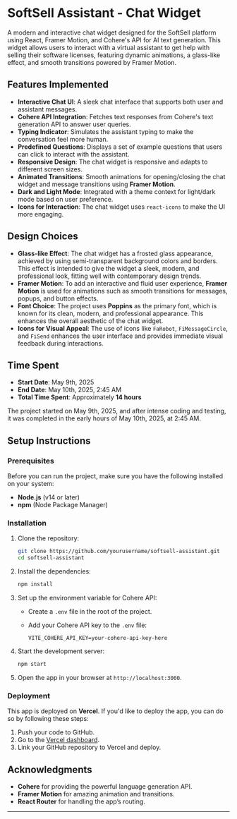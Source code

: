# SoftSell Assistant - Chat Widget

A modern and interactive chat widget designed for the SoftSell platform using React, Framer Motion, and Cohere's API for AI text generation. This widget allows users to interact with a virtual assistant to get help with selling their software licenses, featuring dynamic animations, a glass-like effect, and smooth transitions powered by Framer Motion.

## Features Implemented

* **Interactive Chat UI**: A sleek chat interface that supports both user and assistant messages.
* **Cohere API Integration**: Fetches text responses from Cohere's text generation API to answer user queries.
* **Typing Indicator**: Simulates the assistant typing to make the conversation feel more human.
* **Predefined Questions**: Displays a set of example questions that users can click to interact with the assistant.
* **Responsive Design**: The chat widget is responsive and adapts to different screen sizes.
* **Animated Transitions**: Smooth animations for opening/closing the chat widget and message transitions using **Framer Motion**.
* **Dark and Light Mode**: Integrated with a theme context for light/dark mode based on user preference.
* **Icons for Interaction**: The chat widget uses `react-icons` to make the UI more engaging.

## Design Choices

* **Glass-like Effect**: The chat widget has a frosted glass appearance, achieved by using semi-transparent background colors and borders. This effect is intended to give the widget a sleek, modern, and professional look, fitting well with contemporary design trends.
* **Framer Motion**: To add an interactive and fluid user experience, **Framer Motion** is used for animations such as smooth transitions for messages, popups, and button effects.
* **Font Choice**: The project uses **Poppins** as the primary font, which is known for its clean, modern, and professional appearance. This enhances the overall aesthetic of the chat widget.
* **Icons for Visual Appeal**: The use of icons like `FaRobot`, `FiMessageCircle`, and `FiSend` enhances the user interface and provides immediate visual feedback during interactions.

## Time Spent

* **Start Date**: May 9th, 2025
* **End Date**: May 10th, 2025, 2:45 AM
* **Total Time Spent**: Approximately **14 hours**

The project started on May 9th, 2025, and after intense coding and testing, it was completed in the early hours of May 10th, 2025, at 2:45 AM.

## Setup Instructions

### Prerequisites

Before you can run the project, make sure you have the following installed on your system:

* **Node.js** (v14 or later)
* **npm** (Node Package Manager)

### Installation

1. Clone the repository:

   ```bash
   git clone https://github.com/yourusername/softsell-assistant.git
   cd softsell-assistant
   ```

2. Install the dependencies:

   ```bash
   npm install
   ```

3. Set up the environment variable for Cohere API:

   * Create a `.env` file in the root of the project.
   * Add your Cohere API key to the `.env` file:

     ```
     VITE_COHERE_API_KEY=your-cohere-api-key-here
     ```

4. Start the development server:

   ```bash
   npm start
   ```

5. Open the app in your browser at `http://localhost:3000`.

### Deployment

This app is deployed on **Vercel**. If you'd like to deploy the app, you can do so by following these steps:

1. Push your code to GitHub.
2. Go to the [Vercel dashboard](https://vercel.com).
3. Link your GitHub repository to Vercel and deploy.

## Acknowledgments

* **Cohere** for providing the powerful language generation API.
* **Framer Motion** for amazing animation and transitions.
* **React Router** for handling the app’s routing.
---
